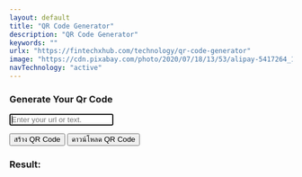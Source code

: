 ```yaml
---
layout: default
title: "QR Code Generator"
description: "QR Code Generator"
keywords: ""
urlx: "https://fintechxhub.com/technology/qr-code-generator"
image: "https://cdn.pixabay.com/photo/2020/07/18/13/53/alipay-5417264_1280.jpg"
navTechnology: "active"
---
```

<script src="https://cdn.jsdelivr.net/npm/qrcodejs/qrcode.min.js"></script>
<div class="col-md-6 offset-md-3">
    <div class="search-widget widget-item">
        <h3 class="widget-title">Generate Your Qr Code</h3>
        <form action="">
            <input type="text" id="text" autofocus placeholder="Enter your url or text.">
        </form>
        <div class="text-center">
            <button class="btn btn-success btn-lg m-1 mt-3" onclick="generateQRCode()">สร้าง QR Code</button>
            <button class="btn btn-primary btn-lg m-1 mt-3" onclick="downloadQRCode()">ดาวน์โหลด QR Code</button>
        </div>
    </div>
</div>
<div class="col-md-6 offset-md-3">
    <div class="tags-widget widget-item">
        <h3 class="widget-title">Result:</h3>
        <div id="qrcode" style="margin:20px;"></div>
    </div>
</div>
<script>
    function generateQRCode() {
        const container = document.getElementById('qrcode');
        container.innerHTML = ''; // ล้างของเก่า
        const text = document.getElementById('text').value;
        new QRCode(container, {
            text: text,
            width: 256,
            height: 256,
            colorDark : "#000000",
            colorLight : "#ffffff",
            correctLevel : QRCode.CorrectLevel.H
        });
    }
    function downloadQRCode() {
        const canvas = document.querySelector('#qrcode canvas');
        if (!canvas) {
            alert("กรุณาสร้าง QR Code ก่อนดาวน์โหลด");
            return;
        }
        const border = 10;
        const qrSize = canvas.width;
        const newSize = qrSize + border * 2;
        const borderedCanvas = document.createElement('canvas');
        borderedCanvas.width = newSize;
        borderedCanvas.height = newSize;
        const ctx = borderedCanvas.getContext('2d');
        ctx.fillStyle = '#ffffff';
        ctx.fillRect(0, 0, newSize, newSize);
        ctx.drawImage(canvas, border, border);
        const link = document.createElement('a');
        link.href = borderedCanvas.toDataURL('image/png');
        link.download = 'kris-p19-qr-code.png';
        document.body.appendChild(link);
        link.click();
        document.body.removeChild(link);
    }
</script>